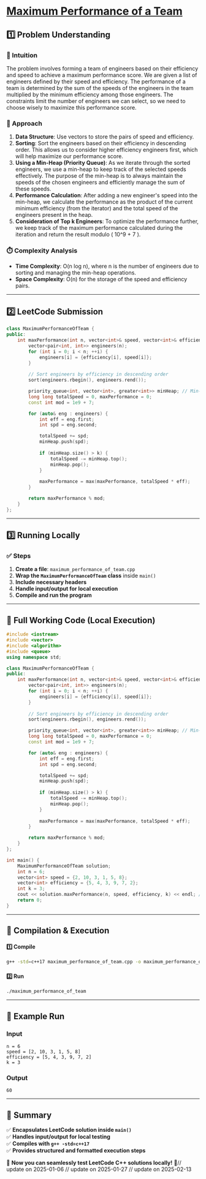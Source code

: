 # **[Maximum Performance of a Team](https://leetcode.com/problems/maximum-performance-of-a-team/description/)**  

## **1️⃣ Problem Understanding**  
### **📌 Intuition**  
The problem involves forming a team of engineers based on their efficiency and speed to achieve a maximum performance score. We are given a list of engineers defined by their speed and efficiency. The performance of a team is determined by the sum of the speeds of the engineers in the team multiplied by the minimum efficiency among those engineers. The constraints limit the number of engineers we can select, so we need to choose wisely to maximize this performance score. 

### **🚀 Approach**  
1. **Data Structure**: Use vectors to store the pairs of speed and efficiency.
2. **Sorting**: Sort the engineers based on their efficiency in descending order. This allows us to consider higher efficiency engineers first, which will help maximize our performance score.
3. **Using a Min-Heap (Priority Queue)**: As we iterate through the sorted engineers, we use a min-heap to keep track of the selected speeds effectively. The purpose of the min-heap is to always maintain the speeds of the chosen engineers and efficiently manage the sum of these speeds.
4. **Performance Calculation**: After adding a new engineer's speed into the min-heap, we calculate the performance as the product of the current minimum efficiency (from the iterator) and the total speed of the engineers present in the heap.
5. **Consideration of Top k Engineers**: To optimize the performance further, we keep track of the maximum performance calculated during the iteration and return the result modulo \( 10^9 + 7 \).

### **⏱️ Complexity Analysis**  
- **Time Complexity**: O(n log n), where n is the number of engineers due to sorting and managing the min-heap operations.
- **Space Complexity**: O(n) for the storage of the speed and efficiency pairs.

---  

## **2️⃣ LeetCode Submission**  
```cpp
class MaximumPerformanceOfTeam {
public:
    int maxPerformance(int n, vector<int>& speed, vector<int>& efficiency, int k) {
        vector<pair<int, int>> engineers(n);
        for (int i = 0; i < n; ++i) {
            engineers[i] = {efficiency[i], speed[i]};
        }
        
        // Sort engineers by efficiency in descending order
        sort(engineers.rbegin(), engineers.rend());

        priority_queue<int, vector<int>, greater<int>> minHeap; // Min-heap for speed
        long long totalSpeed = 0, maxPerformance = 0;
        const int mod = 1e9 + 7;

        for (auto& eng : engineers) {
            int eff = eng.first;
            int spd = eng.second;

            totalSpeed += spd;
            minHeap.push(spd);
            
            if (minHeap.size() > k) {
                totalSpeed -= minHeap.top();
                minHeap.pop();
            }
            
            maxPerformance = max(maxPerformance, totalSpeed * eff);
        }

        return maxPerformance % mod;
    }
};
```  

---  

## **3️⃣ Running Locally**  
### **✅ Steps**  
1. **Create a file**: `maximum_performance_of_team.cpp`  
2. **Wrap the `MaximumPerformanceOfTeam` class** inside `main()`  
3. **Include necessary headers**  
4. **Handle input/output for local execution**  
5. **Compile and run the program**  

---  

## **📝 Full Working Code (Local Execution)**  
```cpp
#include <iostream>
#include <vector>
#include <algorithm>
#include <queue>
using namespace std;

class MaximumPerformanceOfTeam {
public:
    int maxPerformance(int n, vector<int>& speed, vector<int>& efficiency, int k) {
        vector<pair<int, int>> engineers(n);
        for (int i = 0; i < n; ++i) {
            engineers[i] = {efficiency[i], speed[i]};
        }
        
        // Sort engineers by efficiency in descending order
        sort(engineers.rbegin(), engineers.rend());

        priority_queue<int, vector<int>, greater<int>> minHeap; // Min-heap for speed
        long long totalSpeed = 0, maxPerformance = 0;
        const int mod = 1e9 + 7;

        for (auto& eng : engineers) {
            int eff = eng.first;
            int spd = eng.second;

            totalSpeed += spd;
            minHeap.push(spd);
            
            if (minHeap.size() > k) {
                totalSpeed -= minHeap.top();
                minHeap.pop();
            }
            
            maxPerformance = max(maxPerformance, totalSpeed * eff);
        }

        return maxPerformance % mod;
    }
};

int main() {
    MaximumPerformanceOfTeam solution;
    int n = 6;
    vector<int> speed = {2, 10, 3, 1, 5, 8};
    vector<int> efficiency = {5, 4, 3, 9, 7, 2};
    int k = 3;
    cout << solution.maxPerformance(n, speed, efficiency, k) << endl; // Expected output: 60
    return 0;
}  
```  

---  

## **🔧 Compilation & Execution**  
#### **1️⃣ Compile**  
```bash
g++ -std=c++17 maximum_performance_of_team.cpp -o maximum_performance_of_team
```  

#### **2️⃣ Run**  
```bash
./maximum_performance_of_team
```  

---  

## **🎯 Example Run**  
### **Input**  
```
n = 6
speed = [2, 10, 3, 1, 5, 8]
efficiency = [5, 4, 3, 9, 7, 2]
k = 3
```  
### **Output**  
```
60
```  

---  

## **📌 Summary**  
✅ **Encapsulates LeetCode solution inside `main()`**  
✅ **Handles input/output for local testing**  
✅ **Compiles with `g++ -std=c++17`**  
✅ **Provides structured and formatted execution steps**  

🚀 **Now you can seamlessly test LeetCode C++ solutions locally!** 🚀// update on 2025-01-06
// update on 2025-01-27
// update on 2025-02-13
